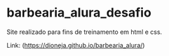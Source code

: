 # barbearia_alura_desafio
Site realizado para fins de  treinamento em html e css.

Link: (https://dioneja.github.io/barbearia_alura/)
